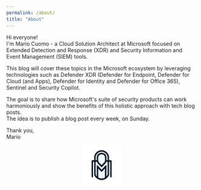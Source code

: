 ```yaml
---
permalink: /about/
title: "About"
---
```


Hi everyone! <br>
I'm Mario Cuomo - a Cloud Solution Architect at Microsoft focused on Extended Detection and Response (XDR) and Security Information and Event Management (SIEM) tools.

This blog will cover these topics in the Microsoft ecosystem by leveraging technologies such as Defender XDR (Defender for Endpoint, Defender for Cloud (and Apps), Defender for Identity and Defender for Office 365), Sentinel and Security Copilot.

The goal is to share how Microsoft's suite of security products can work harmoniously and show the benefits of this holistic approach with tech blog posts.<br>
The idea is to publish a blog post every week, on Sunday.

Thank you,<br>
Mario

<div align="center">
  <img src="../assets/images/logo.png" width="105"></img>
</div>